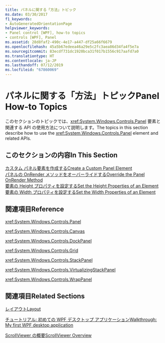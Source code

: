 ```yaml
---
title: パネルに関する「方法」トピック
ms.date: 03/30/2017
f1_keywords:
- AutoGeneratedOrientationPage
helpviewer_keywords:
- Panel control [WPF], how-to topics
- controls [WPF], Panel
ms.assetid: 28d8faf2-490c-4e17-a447-df25a66f6679
ms.openlocfilehash: 45a5b67edeea46a29e5c2fc3aea86d34fa4f5e7a
ms.sourcegitcommit: 83ecdf731dc1920bca31f017b1556c917aafd7a0
ms.translationtype: HT
ms.contentlocale: ja-JP
ms.lasthandoff: 07/12/2019
ms.locfileid: "67860069"
---
```

# <a name="panel-how-to-topics"></a><span data-ttu-id="a26b5-102">パネルに関する「方法」トピック</span><span class="sxs-lookup"><span data-stu-id="a26b5-102">Panel How-to Topics</span></span>
<span data-ttu-id="a26b5-103">このセクションのトピックでは、<xref:System.Windows.Controls.Panel> 要素と関連する API の使用方法について説明します。</span><span class="sxs-lookup"><span data-stu-id="a26b5-103">The topics in this section describe how to use the <xref:System.Windows.Controls.Panel> element and related APIs.</span></span>  
  
## <a name="in-this-section"></a><span data-ttu-id="a26b5-104">このセクションの内容</span><span class="sxs-lookup"><span data-stu-id="a26b5-104">In This Section</span></span>  
 [<span data-ttu-id="a26b5-105">カスタム パネル要素を作成する</span><span class="sxs-lookup"><span data-stu-id="a26b5-105">Create a Custom Panel Element</span></span>](how-to-create-a-custom-panel-element.md)  
 [<span data-ttu-id="a26b5-106">パネルの OnRender メソッドをオーバーライドする</span><span class="sxs-lookup"><span data-stu-id="a26b5-106">Override the Panel OnRender Method</span></span>](how-to-override-the-panel-onrender-method.md)  
 [<span data-ttu-id="a26b5-107">要素の Height プロパティを設定する</span><span class="sxs-lookup"><span data-stu-id="a26b5-107">Set the Height Properties of an Element</span></span>](how-to-set-the-height-properties-of-an-element.md)  
 [<span data-ttu-id="a26b5-108">要素の Width プロパティを設定する</span><span class="sxs-lookup"><span data-stu-id="a26b5-108">Set the Width Properties of an Element</span></span>](how-to-set-the-width-properties-of-an-element.md)  
  
## <a name="reference"></a><span data-ttu-id="a26b5-109">関連項目</span><span class="sxs-lookup"><span data-stu-id="a26b5-109">Reference</span></span>  
 <xref:System.Windows.Controls.Panel>  
  
 <xref:System.Windows.Controls.Canvas>  
  
 <xref:System.Windows.Controls.DockPanel>  
  
 <xref:System.Windows.Controls.Grid>  
  
 <xref:System.Windows.Controls.StackPanel>  
  
 <xref:System.Windows.Controls.VirtualizingStackPanel>  
  
 <xref:System.Windows.Controls.WrapPanel>  
  
## <a name="related-sections"></a><span data-ttu-id="a26b5-110">関連項目</span><span class="sxs-lookup"><span data-stu-id="a26b5-110">Related Sections</span></span>  
 [<span data-ttu-id="a26b5-111">レイアウト</span><span class="sxs-lookup"><span data-stu-id="a26b5-111">Layout</span></span>](../advanced/layout.md)  
  
 [<span data-ttu-id="a26b5-112">チュートリアル: 初めての WPF デスクトップ アプリケーション</span><span class="sxs-lookup"><span data-stu-id="a26b5-112">Walkthrough: My first WPF desktop application</span></span>](../getting-started/walkthrough-my-first-wpf-desktop-application.md)  
  
 [<span data-ttu-id="a26b5-113">ScrollViewer の概要</span><span class="sxs-lookup"><span data-stu-id="a26b5-113">ScrollViewer Overview</span></span>](scrollviewer-overview.md)
